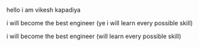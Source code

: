 <p> hello i am vikesh kapadiya<p>
 <p>i will become the best engineer (ye i will learn every possible skill)<p>
 <ba>
 <p>i will become the best engineer (will learn every possible skill)<p>